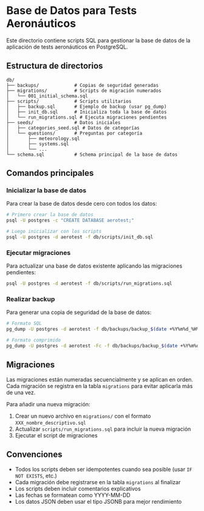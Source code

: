 # Base de Datos para Tests Aeronáuticos

Este directorio contiene scripts SQL para gestionar la base de datos de la aplicación de tests aeronáuticos en PostgreSQL.

## Estructura de directorios

```
db/
├── backups/             # Copias de seguridad generadas
├── migrations/          # Scripts de migración numerados
│   └── 001_initial_schema.sql
├── scripts/             # Scripts utilitarios
│   ├── backup.sql       # Ejemplo de backup (usar pg_dump)
│   ├── init_db.sql      # Inicializa toda la base de datos
│   └── run_migrations.sql # Ejecuta migraciones pendientes
├── seeds/               # Datos iniciales
│   ├── categories_seed.sql # Datos de categorías
│   └── questions/       # Preguntas por categoría
│       ├── meteorology.sql
│       ├── systems.sql
│       └── ...
└── schema.sql           # Schema principal de la base de datos
```

## Comandos principales

### Inicializar la base de datos

Para crear la base de datos desde cero con todos los datos:

```bash
# Primero crear la base de datos
psql -U postgres -c "CREATE DATABASE aerotest;"

# Luego inicializar con los scripts
psql -U postgres -d aerotest -f db/scripts/init_db.sql
```

### Ejecutar migraciones

Para actualizar una base de datos existente aplicando las migraciones pendientes:

```bash
psql -U postgres -d aerotest -f db/scripts/run_migrations.sql
```

### Realizar backup

Para generar una copia de seguridad de la base de datos:

```bash
# Formato SQL
pg_dump -U postgres -d aerotest -f db/backups/backup_$(date +%Y%m%d_%H%M%S).sql

# Formato comprimido
pg_dump -U postgres -d aerotest -Fc -f db/backups/backup_$(date +%Y%m%d_%H%M%S).dump
```

## Migraciones

Las migraciones están numeradas secuencialmente y se aplican en orden. Cada migración se registra en la tabla `migrations` para evitar aplicarla más de una vez.

Para añadir una nueva migración:

1. Crear un nuevo archivo en `migrations/` con el formato `XXX_nombre_descriptivo.sql`
2. Actualizar `scripts/run_migrations.sql` para incluir la nueva migración
3. Ejecutar el script de migraciones

## Convenciones

- Todos los scripts deben ser idempotentes cuando sea posible (usar `IF NOT EXISTS`, etc.)
- Cada migración debe registrarse en la tabla `migrations` al finalizar
- Los scripts deben incluir comentarios explicativos
- Las fechas se formatean como YYYY-MM-DD
- Los datos JSON deben usar el tipo JSONB para mejor rendimiento 